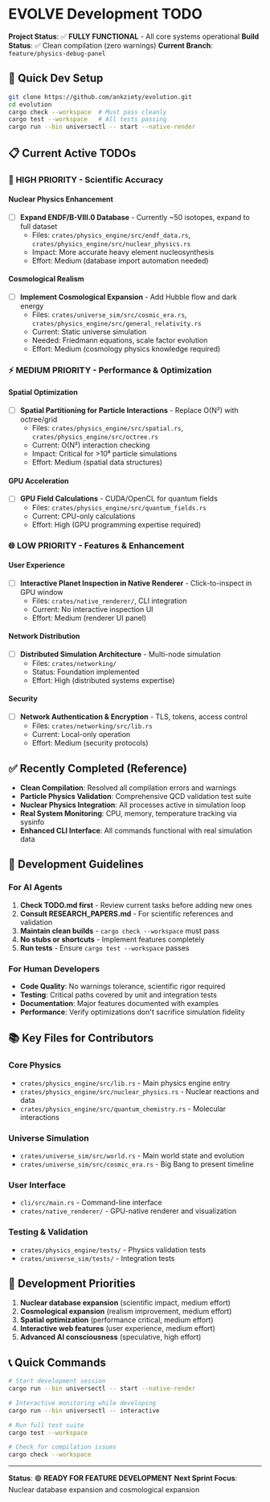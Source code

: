# EVOLVE Development TODO

**Project Status**: ✅ **FULLY FUNCTIONAL** - All core systems operational
**Build Status**: ✅ Clean compilation (zero warnings)
**Current Branch**: `feature/physics-debug-panel`

## 🚀 Quick Dev Setup

```bash
git clone https://github.com/ankziety/evolution.git
cd evolution
cargo check --workspace  # Must pass cleanly
cargo test --workspace   # All tests passing
cargo run --bin universectl -- start --native-render
```

## 📋 Current Active TODOs

### 🔬 **HIGH PRIORITY** - Scientific Accuracy

#### Nuclear Physics Enhancement
- [ ] **Expand ENDF/B-VIII.0 Database** - Currently ~50 isotopes, expand to full dataset
  - Files: `crates/physics_engine/src/endf_data.rs`, `crates/physics_engine/src/nuclear_physics.rs`
  - Impact: More accurate heavy element nucleosynthesis
  - Effort: Medium (database import automation needed)

#### Cosmological Realism
- [ ] **Implement Cosmological Expansion** - Add Hubble flow and dark energy
  - Files: `crates/universe_sim/src/cosmic_era.rs`, `crates/physics_engine/src/general_relativity.rs`
  - Current: Static universe simulation
  - Needed: Friedmann equations, scale factor evolution
  - Effort: Medium (cosmology physics knowledge required)

### ⚡ **MEDIUM PRIORITY** - Performance & Optimization

#### Spatial Optimization
- [ ] **Spatial Partitioning for Particle Interactions** - Replace O(N²) with octree/grid
  - Files: `crates/physics_engine/src/spatial.rs`, `crates/physics_engine/src/octree.rs`
  - Current: O(N²) interaction checking
  - Impact: Critical for >10⁶ particle simulations
  - Effort: Medium (spatial data structures)

#### GPU Acceleration
- [ ] **GPU Field Calculations** - CUDA/OpenCL for quantum fields
  - Files: `crates/physics_engine/src/quantum_fields.rs`
  - Current: CPU-only calculations
  - Effort: High (GPU programming expertise required)

### 🌐 **LOW PRIORITY** - Features & Enhancement

#### User Experience
- [ ] **Interactive Planet Inspection in Native Renderer** - Click-to-inspect in GPU window
  - Files: `crates/native_renderer/`, CLI integration
  - Current: No interactive inspection UI
  - Effort: Medium (renderer UI panel)

#### Network Distribution
- [ ] **Distributed Simulation Architecture** - Multi-node simulation
  - Files: `crates/networking/`
  - Status: Foundation implemented
  - Effort: High (distributed systems expertise)

#### Security
- [ ] **Network Authentication & Encryption** - TLS, tokens, access control
  - Files: `crates/networking/src/lib.rs`
  - Current: Local-only operation
  - Effort: Medium (security protocols)

## ✅ Recently Completed (Reference)

- **Clean Compilation**: Resolved all compilation errors and warnings
- **Particle Physics Validation**: Comprehensive QCD validation test suite
- **Nuclear Physics Integration**: All processes active in simulation loop
- **Real System Monitoring**: CPU, memory, temperature tracking via sysinfo
- **Enhanced CLI Interface**: All commands functional with real simulation data

## 🔧 Development Guidelines

### For AI Agents
1. **Check TODO.md first** - Review current tasks before adding new ones
2. **Consult RESEARCH_PAPERS.md** - For scientific references and validation
3. **Maintain clean builds** - `cargo check --workspace` must pass
4. **No stubs or shortcuts** - Implement features completely
5. **Run tests** - Ensure `cargo test --workspace` passes

### For Human Developers
- **Code Quality**: No warnings tolerance, scientific rigor required
- **Testing**: Critical paths covered by unit and integration tests
- **Documentation**: Major features documented with examples
- **Performance**: Verify optimizations don't sacrifice simulation fidelity

## 📚 Key Files for Contributors

### Core Physics
- `crates/physics_engine/src/lib.rs` - Main physics engine entry
- `crates/physics_engine/src/nuclear_physics.rs` - Nuclear reactions and data
- `crates/physics_engine/src/quantum_chemistry.rs` - Molecular interactions

### Universe Simulation
- `crates/universe_sim/src/world.rs` - Main world state and evolution
- `crates/universe_sim/src/cosmic_era.rs` - Big Bang to present timeline

### User Interface
- `cli/src/main.rs` - Command-line interface
- `crates/native_renderer/` - GPU-native renderer and visualization

### Testing & Validation
- `crates/physics_engine/tests/` - Physics validation tests
- `crates/universe_sim/tests/` - Integration tests

## 🎯 Development Priorities

1. **Nuclear database expansion** (scientific impact, medium effort)
2. **Cosmological expansion** (realism improvement, medium effort)  
3. **Spatial optimization** (performance critical, medium effort)
4. **Interactive web features** (user experience, medium effort)
5. **Advanced AI consciousness** (speculative, high effort)

## 📞 Quick Commands

```bash
# Start development session
cargo run --bin universectl -- start --native-render

# Interactive monitoring while developing
cargo run --bin universectl -- interactive

# Run full test suite
cargo test --workspace

# Check for compilation issues
cargo check --workspace
```

---

**Status**: 🟢 **READY FOR FEATURE DEVELOPMENT**
**Next Sprint Focus**: Nuclear database expansion and cosmological expansion